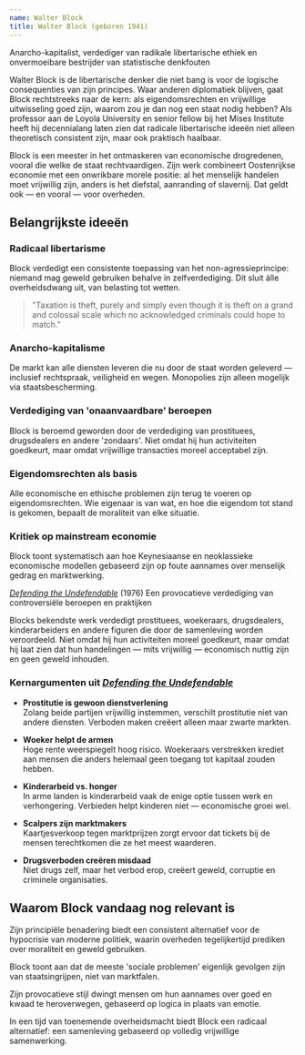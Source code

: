 ```yaml
---
name: Walter Block
title: Walter Block (geboren 1941)
---
```


Anarcho-kapitalist, verdediger van radikale libertarische ethiek en onvermoeibare bestrijder van statistische denkfouten

Walter Block is de libertarische denker die niet bang is voor de logische consequenties van zijn principes. Waar anderen diplomatiek blijven, gaat Block rechtstreeks naar de kern: als eigendomsrechten en vrijwillige uitwisseling goed zijn, waarom zou je dan nog een staat nodig hebben? Als professor aan de Loyola University en senior fellow bij het Mises Institute heeft hij decennialang laten zien dat radicale libertarische ideeën niet alleen theoretisch consistent zijn, maar ook praktisch haalbaar.

Block is een meester in het ontmaskeren van economische drogredenen, vooral die welke de staat rechtvaardigen. Zijn werk combineert Oostenrijkse economie met een onwrikbare morele positie: al het menselijk handelen moet vrijwillig zijn, anders is het diefstal, aanranding of slavernij. Dat geldt ook — en vooral — voor overheden.

## Belangrijkste ideeën

### Radicaal libertarisme
Block verdedigt een consistente toepassing van het non-agressieprincipe: niemand mag geweld gebruiken behalve in zelfverdediging. Dit sluit álle overheidsdwang uit, van belasting tot wetten.

> "Taxation is theft, purely and simply even though it is theft on a grand and colossal scale which no acknowledged criminals could hope to match."

### Anarcho-kapitalisme
De markt kan alle diensten leveren die nu door de staat worden geleverd — inclusief rechtspraak, veiligheid en wegen. Monopolies zijn alleen mogelijk via staatsbescherming.

### Verdediging van 'onaanvaardbare' beroepen
Block is beroemd geworden door de verdediging van prostituees, drugsdealers en andere 'zondaars'. Niet omdat hij hun activiteiten goedkeurt, maar omdat vrijwillige transacties moreel acceptabel zijn.

### Eigendomsrechten als basis
Alle economische en ethische problemen zijn terug te voeren op eigendomsrechten. Wie eigenaar is van wat, en hoe die eigendom tot stand is gekomen, bepaalt de moraliteit van elke situatie.

### Kritiek op mainstream economie
Block toont systematisch aan hoe Keynesiaanse en neoklassieke economische modellen gebaseerd zijn op foute aannames over menselijk gedrag en marktwerking.

[*Defending the Undefendable*](/bibliotheek/defending-the-undefendable) (1976)
Een provocatieve verdediging van controversiële beroepen en praktijken

Blocks bekendste werk verdedigt prostituees, woekeraars, drugsdealers, kinderarbeiders en andere figuren die door de samenleving worden veroordeeld. Niet omdat hij hun activiteiten moreel goedkeurt, maar omdat hij laat zien dat hun handelingen — mits vrijwillig — economisch nuttig zijn en geen geweld inhouden.

### Kernargumenten uit [*Defending the Undefendable*](/bibliotheek/defending-the-undefendable)

- **Prostitutie is gewoon dienstverlening**  
  Zolang beide partijen vrijwillig instemmen, verschilt prostitutie niet van andere diensten. Verboden maken creëert alleen maar zwarte markten.

- **Woeker helpt de armen**  
  Hoge rente weerspiegelt hoog risico. Woekeraars verstrekken krediet aan mensen die anders helemaal geen toegang tot kapitaal zouden hebben.

- **Kinderarbeid vs. honger**  
  In arme landen is kinderarbeid vaak de enige optie tussen werk en verhongering. Verbieden helpt kinderen niet — economische groei wel.

- **Scalpers zijn marktmakers**  
  Kaartjesverkoop tegen marktprijzen zorgt ervoor dat tickets bij de mensen terechtkomen die ze het meest waarderen.

- **Drugsverboden creëren misdaad**  
  Niet drugs zelf, maar het verbod erop, creëert geweld, corruptie en criminele organisaties.

## Waarom Block vandaag nog relevant is

Zijn principiële benadering biedt een consistent alternatief voor de hypocrisie van moderne politiek, waarin overheden tegelijkertijd prediken over moraliteit en geweld gebruiken.

Block toont aan dat de meeste 'sociale problemen' eigenlijk gevolgen zijn van staatsingrijpen, niet van marktfalen.

Zijn provocatieve stijl dwingt mensen om hun aannames over goed en kwaad te heroverwegen, gebaseerd op logica in plaats van emotie.

In een tijd van toenemende overheidsmacht biedt Block een radicaal alternatief: een samenleving gebaseerd op volledig vrijwillige samenwerking. 